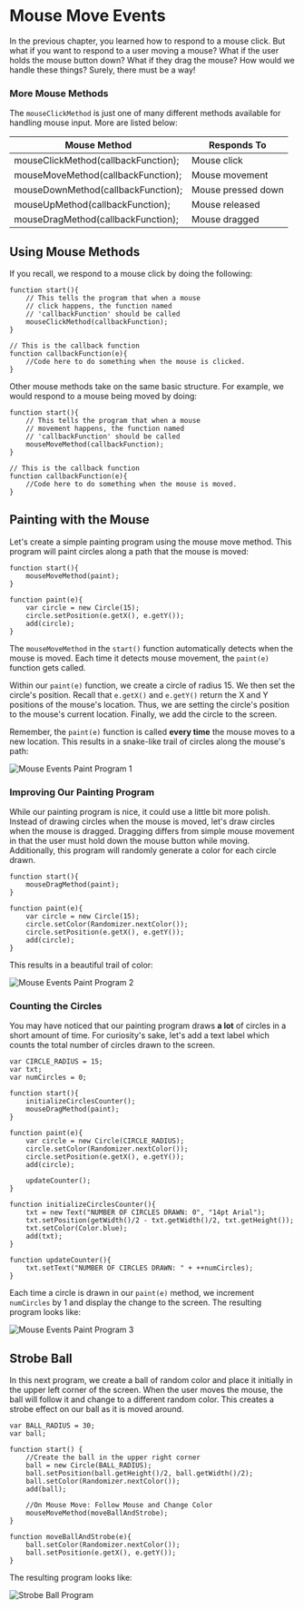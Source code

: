 # Mouse Move Events

In the previous chapter, you learned how to respond to a mouse click. But what if you want to respond to a user moving a mouse? What if the user holds the mouse button down? What if they drag the mouse? How would we handle these things? Surely, there must be a way!

### More Mouse Methods

The `mouseClickMethod` is just one of many different methods available for handling mouse input. More are listed below:

| Mouse Method | Responds To|
| -- | -- |
| mouseClickMethod(callbackFunction); | Mouse click |
| mouseMoveMethod(callbackFunction); | Mouse movement |
| mouseDownMethod(callbackFunction); | Mouse pressed down |
| mouseUpMethod(callbackFunction); | Mouse released|
| mouseDragMethod(callbackFunction);| Mouse dragged |

## Using Mouse Methods

If you recall, we respond to a mouse click by doing the following:


```
function start(){
    // This tells the program that when a mouse
    // click happens, the function named
    // 'callbackFunction' should be called
    mouseClickMethod(callbackFunction);
}

// This is the callback function
function callbackFunction(e){
    //Code here to do something when the mouse is clicked.
}
```

Other mouse methods take on the same basic structure. For example, we would respond to a mouse being moved by doing:

```
function start(){
    // This tells the program that when a mouse
    // movement happens, the function named
    // 'callbackFunction' should be called
    mouseMoveMethod(callbackFunction);
}

// This is the callback function
function callbackFunction(e){
    //Code here to do something when the mouse is moved.
}
```

## Painting with the Mouse

Let's create a simple painting program using the mouse move method. This program will paint circles along a path that the mouse is moved:

```
function start(){
	mouseMoveMethod(paint);
}

function paint(e){
	var circle = new Circle(15);
	circle.setPosition(e.getX(), e.getY());
	add(circle);
}
```

The `mouseMoveMethod` in the `start()` function automatically detects when the mouse is moved. Each time it detects mouse movement, the `paint(e)` function gets called. 

Within our `paint(e)` function, we create a circle of radius 15. We then set the circle's position. Recall that `e.getX()` and `e.getY()` return the X and Y positions of the mouse's location. Thus, we are setting the circle's position to the mouse's current location. Finally, we add the circle to the screen.

Remember, the `paint(e)` function is called **every time** the mouse moves to a new location. This results in a snake-like trail of circles along the mouse's path:

![Mouse Events Paint Program 1](../static/animationGames/mouse_events_paint_program1.png "Mouse Events Paint Program 1")

### Improving Our Painting Program

While our painting program is nice, it could use a little bit more polish. Instead of drawing circles when the mouse is moved, let's draw circles when the mouse is dragged. Dragging differs from simple mouse movement in that the user must hold down the mouse button while moving. Additionally, this program will randomly generate a color for each circle drawn.

```
function start(){
	mouseDragMethod(paint);
}

function paint(e){
	var circle = new Circle(15);
	circle.setColor(Randomizer.nextColor());
	circle.setPosition(e.getX(), e.getY());
	add(circle);
}
```

This results in a beautiful trail of color:

![Mouse Events Paint Program 2](../static/animationGames/mouse_events_paint_program2.png "Mouse Events Paint Program 2")


### Counting the Circles

You may have noticed that our painting program draws **a lot** of circles in a short amount of time. For curiosity's sake, let's add a text label which counts the total number of circles drawn to the screen.

```
var CIRCLE_RADIUS = 15;
var txt;
var numCircles = 0;

function start(){
    initializeCirclesCounter();
	mouseDragMethod(paint);
}

function paint(e){
	var circle = new Circle(CIRCLE_RADIUS);
	circle.setColor(Randomizer.nextColor());
	circle.setPosition(e.getX(), e.getY());
	add(circle);
	
	updateCounter();
}

function initializeCirclesCounter(){
    txt = new Text("NUMBER OF CIRCLES DRAWN: 0", "14pt Arial");
    txt.setPosition(getWidth()/2 - txt.getWidth()/2, txt.getHeight());
    txt.setColor(Color.blue);
    add(txt);
}

function updateCounter(){
    txt.setText("NUMBER OF CIRCLES DRAWN: " + ++numCircles);
}
```

Each time a circle is drawn in our `paint(e)` method, we increment `numCircles` by 1 and display the change to the screen. The resulting program looks like:

![Mouse Events Paint Program 3](../static/animationGames/mouse_events_paint_program3.png "Mouse Events Paint Program 3")

## Strobe Ball

In this next program, we create a ball of random color and place it initially in the upper left corner of the screen. When the user moves the mouse, the ball will follow it and change to a different random color. This creates a strobe effect on our ball as it is moved around.

```
var BALL_RADIUS = 30;
var ball;

function start() {
    //Create the ball in the upper right corner
    ball = new Circle(BALL_RADIUS);
	ball.setPosition(ball.getHeight()/2, ball.getWidth()/2);
	ball.setColor(Randomizer.nextColor());
	add(ball);
	
	//On Mouse Move: Follow Mouse and Change Color
    mouseMoveMethod(moveBallAndStrobe);
}

function moveBallAndStrobe(e){
    ball.setColor(Randomizer.nextColor());
    ball.setPosition(e.getX(), e.getY());
}
```

The resulting program looks like:

![Strobe Ball Program](../static/animationGames/strobe_ball.gif "Strobe Ball Program")









